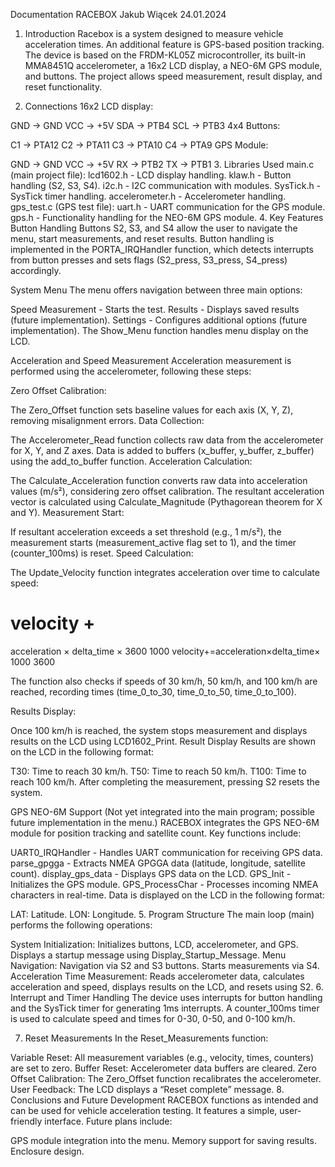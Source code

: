 Documentation
RACEBOX
Jakub Wiącek
24.01.2024

1. Introduction
Racebox is a system designed to measure vehicle acceleration times. An additional feature is GPS-based position tracking. The device is based on the FRDM-KL05Z microcontroller, its built-in MMA8451Q accelerometer, a 16x2 LCD display, a NEO-6M GPS module, and buttons. The project allows speed measurement, result display, and reset functionality.

2. Connections
16x2 LCD display:

GND -> GND
VCC -> +5V
SDA -> PTB4
SCL -> PTB3
4x4 Buttons:

C1 -> PTA12
C2 -> PTA11
C3 -> PTA10
C4 -> PTA9
GPS Module:

GND -> GND
VCC -> +5V
RX -> PTB2
TX -> PTB1
3. Libraries Used
main.c (main project file):
lcd1602.h - LCD display handling.
klaw.h - Button handling (S2, S3, S4).
i2c.h - I2C communication with modules.
SysTick.h - SysTick timer handling.
accelerometer.h - Accelerometer handling.
gps_test.c (GPS test file):
uart.h - UART communication for the GPS module.
gps.h - Functionality handling for the NEO-6M GPS module.
4. Key Features
Button Handling
Buttons S2, S3, and S4 allow the user to navigate the menu, start measurements, and reset results. Button handling is implemented in the PORTA_IRQHandler function, which detects interrupts from button presses and sets flags (S2_press, S3_press, S4_press) accordingly.

System Menu
The menu offers navigation between three main options:

Speed Measurement - Starts the test.
Results - Displays saved results (future implementation).
Settings - Configures additional options (future implementation).
The Show_Menu function handles menu display on the LCD.

Acceleration and Speed Measurement
Acceleration measurement is performed using the accelerometer, following these steps:

Zero Offset Calibration:

The Zero_Offset function sets baseline values for each axis (X, Y, Z), removing misalignment errors.
Data Collection:

The Accelerometer_Read function collects raw data from the accelerometer for X, Y, and Z axes.
Data is added to buffers (x_buffer, y_buffer, z_buffer) using the add_to_buffer function.
Acceleration Calculation:

The Calculate_Acceleration function converts raw data into acceleration values (m/s²), considering zero offset calibration.
The resultant acceleration vector is calculated using Calculate_Magnitude (Pythagorean theorem for X and Y).
Measurement Start:

If resultant acceleration exceeds a set threshold (e.g., 1 m/s²), the measurement starts (measurement_active flag set to 1), and the timer (counter_100ms) is reset.
Speed Calculation:

The Update_Velocity function integrates acceleration over time to calculate speed:

velocity
+
=
acceleration
×
delta_time
×
3600
1000
velocity+=acceleration×delta_time× 
1000
3600
​
 
The function also checks if speeds of 30 km/h, 50 km/h, and 100 km/h are reached, recording times (time_0_to_30, time_0_to_50, time_0_to_100).

Results Display:

Once 100 km/h is reached, the system stops measurement and displays results on the LCD using LCD1602_Print.
Result Display
Results are shown on the LCD in the following format:

T30: Time to reach 30 km/h.
T50: Time to reach 50 km/h.
T100: Time to reach 100 km/h.
After completing the measurement, pressing S2 resets the system.

GPS NEO-6M Support
(Not yet integrated into the main program; possible future implementation in the menu.)
RACEBOX integrates the GPS NEO-6M module for position tracking and satellite count. Key functions include:

UART0_IRQHandler - Handles UART communication for receiving GPS data.
parse_gpgga - Extracts NMEA GPGGA data (latitude, longitude, satellite count).
display_gps_data - Displays GPS data on the LCD.
GPS_Init - Initializes the GPS module.
GPS_ProcessChar - Processes incoming NMEA characters in real-time.
Data is displayed on the LCD in the following format:

LAT: Latitude.
LON: Longitude.
5. Program Structure
The main loop (main) performs the following operations:

System Initialization:
Initializes buttons, LCD, accelerometer, and GPS.
Displays a startup message using Display_Startup_Message.
Menu Navigation:
Navigation via S2 and S3 buttons.
Starts measurements via S4.
Acceleration Time Measurement:
Reads accelerometer data, calculates acceleration and speed, displays results on the LCD, and resets using S2.
6. Interrupt and Timer Handling
The device uses interrupts for button handling and the SysTick timer for generating 1ms interrupts. A counter_100ms timer is used to calculate speed and times for 0-30, 0-50, and 0-100 km/h.

7. Reset Measurements
In the Reset_Measurements function:

Variable Reset:
All measurement variables (e.g., velocity, times, counters) are set to zero.
Buffer Reset:
Accelerometer data buffers are cleared.
Zero Offset Calibration:
The Zero_Offset function recalibrates the accelerometer.
User Feedback:
The LCD displays a “Reset complete” message.
8. Conclusions and Future Development
RACEBOX functions as intended and can be used for vehicle acceleration testing. It features a simple, user-friendly interface. Future plans include:

GPS module integration into the menu.
Memory support for saving results.
Enclosure design.

